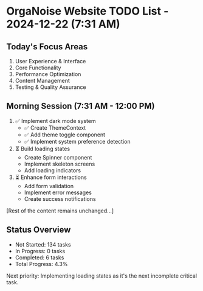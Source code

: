 # OrgaNoise Website TODO List - 2024-12-22 (7:31 AM)

## Today's Focus Areas
1. User Experience & Interface
2. Core Functionality
3. Performance Optimization
4. Content Management
5. Testing & Quality Assurance

## Morning Session (7:31 AM - 12:00 PM)
1. ✅ Implement dark mode system
   - ✅ Create ThemeContext
   - ✅ Add theme toggle component
   - ✅ Implement system preference detection
2. ⏳ Build loading states
   - Create Spinner component
   - Implement skeleton screens
   - Add loading indicators
3. ⏳ Enhance form interactions
   - Add form validation
   - Implement error messages
   - Create success notifications

[Rest of the content remains unchanged...]

## Status Overview
- Not Started: 134 tasks
- In Progress: 0 tasks
- Completed: 6 tasks
- Total Progress: 4.3%

Next priority: Implementing loading states as it's the next incomplete critical task.